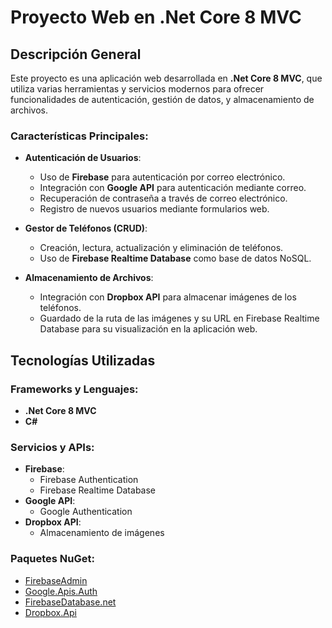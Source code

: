 # Proyecto Web en .Net Core 8 MVC

## Descripción General
Este proyecto es una aplicación web desarrollada en **.Net Core 8 MVC**, que utiliza varias herramientas y servicios modernos para ofrecer funcionalidades de autenticación, gestión de datos, y almacenamiento de archivos.

### Características Principales:
- **Autenticación de Usuarios**:
  - Uso de **Firebase** para autenticación por correo electrónico.
  - Integración con **Google API** para autenticación mediante correo.
  - Recuperación de contraseña a través de correo electrónico.
  - Registro de nuevos usuarios mediante formularios web.

- **Gestor de Teléfonos (CRUD)**:
  - Creación, lectura, actualización y eliminación de teléfonos.
  - Uso de **Firebase Realtime Database** como base de datos NoSQL.

- **Almacenamiento de Archivos**:
  - Integración con **Dropbox API** para almacenar imágenes de los teléfonos.
  - Guardado de la ruta de las imágenes y su URL en Firebase Realtime Database para su visualización en la aplicación web.

## Tecnologías Utilizadas

### Frameworks y Lenguajes:
- **.Net Core 8 MVC**
- **C#**

### Servicios y APIs:
- **Firebase**:
  - Firebase Authentication
  - Firebase Realtime Database
- **Google API**:
  - Google Authentication
- **Dropbox API**:
  - Almacenamiento de imágenes

### Paquetes NuGet:
- [FirebaseAdmin](https://www.nuget.org/packages/FirebaseAdmin)
- [Google.Apis.Auth](https://www.nuget.org/packages/Google.Apis.Auth)
- [FirebaseDatabase.net](https://www.nuget.org/packages/FirebaseDatabase.net)
- [Dropbox.Api](https://www.nuget.org/packages/Dropbox.Api)
